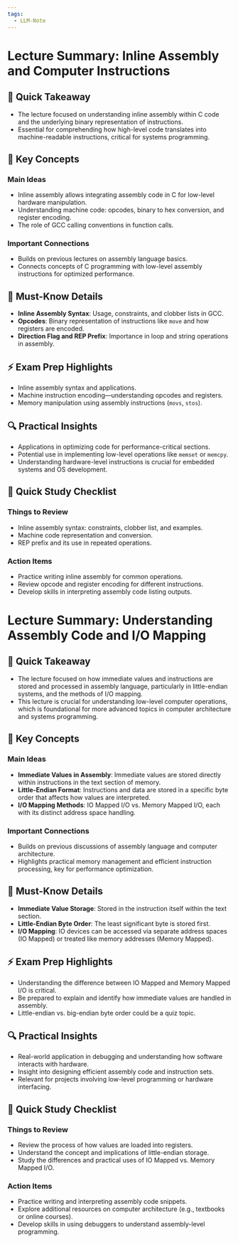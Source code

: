 ```yaml
---
tags:
  - LLM-Note
---
```


# Lecture Summary: Inline Assembly and Computer Instructions

## 🚀 Quick Takeaway
- The lecture focused on understanding inline assembly within C code and the underlying binary representation of instructions.
- Essential for comprehending how high-level code translates into machine-readable instructions, critical for systems programming.

## 📌 Key Concepts

### Main Ideas
- Inline assembly allows integrating assembly code in C for low-level hardware manipulation.
- Understanding machine code: opcodes, binary to hex conversion, and register encoding.
- The role of GCC calling conventions in function calls.

### Important Connections
- Builds on previous lectures on assembly language basics.
- Connects concepts of C programming with low-level assembly instructions for optimized performance.

## 🧠 Must-Know Details
- **Inline Assembly Syntax**: Usage, constraints, and clobber lists in GCC.
- **Opcodes**: Binary representation of instructions like `move` and how registers are encoded.
- **Direction Flag and REP Prefix**: Importance in loop and string operations in assembly.

## ⚡ Exam Prep Highlights
- Inline assembly syntax and applications.
- Machine instruction encoding—understanding opcodes and registers.
- Memory manipulation using assembly instructions (`movs`, `stos`).

## 🔍 Practical Insights
- Applications in optimizing code for performance-critical sections.
- Potential use in implementing low-level operations like `memset` or `memcpy`.
- Understanding hardware-level instructions is crucial for embedded systems and OS development.

## 📝 Quick Study Checklist

### Things to Review
- Inline assembly syntax: constraints, clobber list, and examples.
- Machine code representation and conversion.
- REP prefix and its use in repeated operations.

### Action Items
- Practice writing inline assembly for common operations.
- Review opcode and register encoding for different instructions.
- Develop skills in interpreting assembly code listing outputs.

# Lecture Summary: Understanding Assembly Code and I/O Mapping

## 🚀 Quick Takeaway
- The lecture focused on how immediate values and instructions are stored and processed in assembly language, particularly in little-endian systems, and the methods of I/O mapping.
- This lecture is crucial for understanding low-level computer operations, which is foundational for more advanced topics in computer architecture and systems programming.

## 📌 Key Concepts

### Main Ideas
- **Immediate Values in Assembly**: Immediate values are stored directly within instructions in the text section of memory.
- **Little-Endian Format**: Instructions and data are stored in a specific byte order that affects how values are interpreted.
- **I/O Mapping Methods**: IO Mapped I/O vs. Memory Mapped I/O, each with its distinct address space handling.

### Important Connections
- Builds on previous discussions of assembly language and computer architecture.
- Highlights practical memory management and efficient instruction processing, key for performance optimization.

## 🧠 Must-Know Details
- **Immediate Value Storage**: Stored in the instruction itself within the text section.
- **Little-Endian Byte Order**: The least significant byte is stored first.
- **I/O Mapping**: IO devices can be accessed via separate address spaces (IO Mapped) or treated like memory addresses (Memory Mapped).

## ⚡ Exam Prep Highlights
- Understanding the difference between IO Mapped and Memory Mapped I/O is critical.
- Be prepared to explain and identify how immediate values are handled in assembly.
- Little-endian vs. big-endian byte order could be a quiz topic.

## 🔍 Practical Insights
- Real-world application in debugging and understanding how software interacts with hardware.
- Insight into designing efficient assembly code and instruction sets.
- Relevant for projects involving low-level programming or hardware interfacing.

## 📝 Quick Study Checklist

### Things to Review
- Review the process of how values are loaded into registers.
- Understand the concept and implications of little-endian storage.
- Study the differences and practical uses of IO Mapped vs. Memory Mapped I/O.

### Action Items
- Practice writing and interpreting assembly code snippets.
- Explore additional resources on computer architecture (e.g., textbooks or online courses).
- Develop skills in using debuggers to understand assembly-level programming. 



